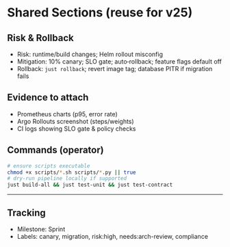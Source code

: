# Shared Sections (reuse for v25)

## Risk & Rollback

- Risk: runtime/build changes; Helm rollout misconfig
- Mitigation: 10% canary; SLO gate; auto‑rollback; feature flags default off
- Rollback: `just rollback`; revert image tag; database PITR if migration fails

## Evidence to attach

- Prometheus charts (p95, error rate)
- Argo Rollouts screenshot (steps/weights)
- CI logs showing SLO gate & policy checks

## Commands (operator)

```bash
# ensure scripts executable
chmod +x scripts/*.sh scripts/*.py || true
# dry-run pipeline locally if supported
just build-all && just test-unit && just test-contract
```

---

## Tracking

- Milestone: Sprint <YYYY-MM-DD>
- Labels: canary, migration, risk:high, needs:arch-review, compliance
